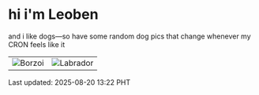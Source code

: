 # hi i'm Leoben

and i like dogs—so have some random dog pics that change whenever my CRON feels like it

|  |  |
|--------|----------|
| ![Borzoi](https://random-dog-vercel.vercel.app/api/random-borzoi?v=1755667370) | ![Labrador](https://random-dog-vercel.vercel.app/api/random-labrador?v=1755667370) |

Last updated: 2025-08-20 13:22 PHT
